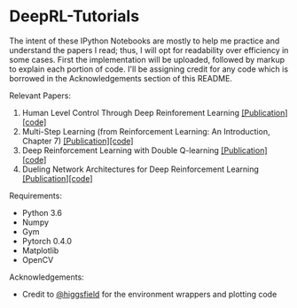 # DeepRL-Tutorials
The intent of these IPython Notebooks are mostly to help me practice and understand the papers I read; thus, I will opt for readability over efficiency in some cases. First the implementation will be uploaded, followed by markup to explain each portion of code. I'll be assigning credit for any code which is  borrowed in the Acknowledgements section of this README.


Relevant Papers:
1. Human Level Control Through Deep Reinforement Learning [[Publication]](https://deepmind.com/research/publications/human-level-control-through-deep-reinforcement-learning/) [[code]](https://github.com/qfettes/DeepRL-Tutorials/blob/master/DQN.ipynb) 
2. Multi-Step Learning (from Reinforcement Learning: An Introduction, Chapter 7) [[Publication]](http://incompleteideas.net/book/the-book-2nd.html)[[code]](https://github.com/qfettes/DeepRL-Tutorials/blob/master/NStep_DQN.ipynb) 
3. Deep Reinforcement Learning with Double Q-learning [[Publication]](https://arxiv.org/abs/1509.06461)[[code]](https://github.com/qfettes/DeepRL-Tutorials/blob/master/Double_DQN.ipynb) 
4. Dueling Network Architectures for Deep Reinforcement Learning [[Publication]](https://arxiv.org/abs/1511.06581)[[code]](https://github.com/qfettes/DeepRL-Tutorials/blob/master/Dueling_DQN.ipynb) 
    
    
Requirements: 

* Python 3.6
* Numpy 
* Gym 
* Pytorch 0.4.0 
* Matplotlib 
* OpenCV 

Acknowledgements: 
* Credit to [@higgsfield](https://github.com/higgsfield) for the environment wrappers and plotting code
